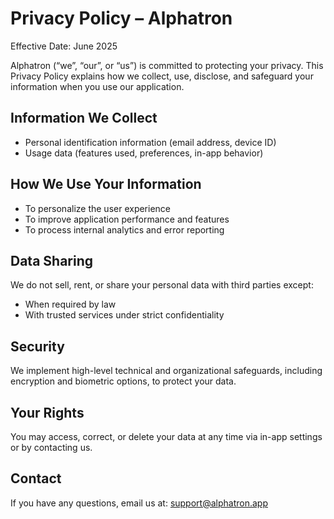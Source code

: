 # Privacy Policy – Alphatron

Effective Date: June 2025

Alphatron (“we”, “our”, or “us”) is committed to protecting your privacy. This Privacy Policy explains how we collect, use, disclose, and safeguard your information when you use our application.

## Information We Collect
- Personal identification information (email address, device ID)
- Usage data (features used, preferences, in-app behavior)

## How We Use Your Information
- To personalize the user experience
- To improve application performance and features
- To process internal analytics and error reporting

## Data Sharing
We do not sell, rent, or share your personal data with third parties except:
- When required by law
- With trusted services under strict confidentiality

## Security
We implement high-level technical and organizational safeguards, including encryption and biometric options, to protect your data.

## Your Rights
You may access, correct, or delete your data at any time via in-app settings or by contacting us.

## Contact
If you have any questions, email us at: support@alphatron.app
